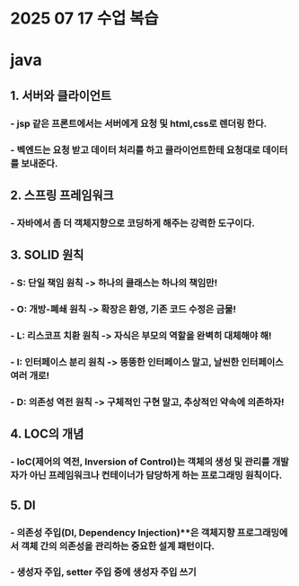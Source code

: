 # 2025 07 17 수업 복습
# java
## 1. 서버와 클라이언트
### - jsp 같은 프론트에서는 서버에게 요청 및 html,css로 렌더링 한다.
### - 벡엔드는 요청 받고 데이터 처리를 하고 클라이언트한테 요청대로 데이터를 보내준다.
## 2. 스프링 프레임워크
### - 자바에서 좀 더 객체지향으로 코딩하게 해주는 강력한 도구이다.
## 3. SOLID 원칙
### - S: 단일 책임 원칙 -> 하나의 클래스는 하나의 책임만!
### - O: 개방-폐쇄 원칙 -> 확장은 환영, 기존 코드 수정은 금물!
### - L: 리스코프 치환 원칙 -> 자식은 부모의 역할을 완벽히 대체해야 해!
### - I: 인터페이스 분리 원칙 -> 뚱뚱한 인터페이스 말고, 날씬한 인터페이스 여러 개로!
### - D: 의존성 역전 원칙 -> 구체적인 구현 말고, 추상적인 약속에 의존하자!

## 4. LOC의 개념
### - IoC(제어의 역전, Inversion of Control)는 객체의 생성 및 관리를 개발자가 아닌 프레임워크나 컨테이너가 담당하게 하는 프로그래밍 원칙이다.
## 5. DI
### - 의존성 주입(DI, Dependency Injection)**은 객체지향 프로그래밍에서 객체 간의 의존성을 관리하는 중요한 설계 패턴이다.
### - 생성자 주입, setter 주입 중에 생성자 주입 쓰기
